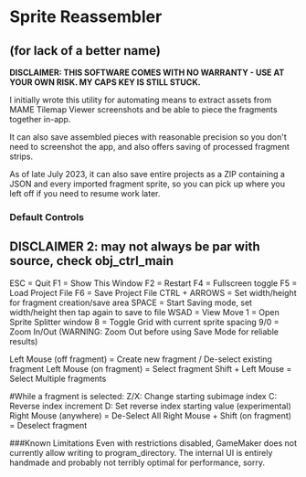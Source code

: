# Sprite Reassembler
## (for lack of a better name)

**DISCLAIMER: THIS SOFTWARE COMES WITH NO WARRANTY - USE AT YOUR OWN RISK. MY CAPS KEY IS STILL STUCK.**

I initially wrote this utility for automating means to extract assets from MAME Tilemap Viewer screenshots and be able to piece the fragments together in-app.

It can also save assembled pieces with reasonable precision so you don't need to screenshot the app, and also offers saving of processed fragment strips.

As of late July 2023, it can also save entire projects as a ZIP containing a JSON and every imported fragment sprite, so you can pick up where you left off if you need to resume work later.

### Default Controls
## DISCLAIMER 2: may not always be par with source, check obj_ctrl_main
ESC = Quit
F1 = Show This Window
F2 = Restart
F4 = Fullscreen toggle
F5 = Load Project File
F6 = Save Project File
CTRL + ARROWS = Set width/height for fragment creation/save area
SPACE = Start Saving mode, set width/height then tap again to save to file
WSAD = View Move
1 = Open Sprite Splitter window
8 = Toggle Grid with current sprite spacing
9/0 = Zoom In/Out (WARNING: Zoom Out before using Save Mode for reliable results)

Left Mouse (off fragment) = Create new fragment / De-select existing fragment
Left Mouse (on fragment) = Select fragment
Shift + Left Mouse = Select Multiple fragments

#While a fragment is selected:
Z/X: Change starting subimage index
C: Reverse index increment
D: Set reverse index starting value (experimental)
Right Mouse (anywhere) = De-Select All
Right Mouse + Shift (on fragment) = Deselect fragment

###Known Limitations
Even with restrictions disabled, GameMaker does not currently allow writing to program_directory.
The internal UI is entirely handmade and probably not terribly optimal for performance, sorry.
